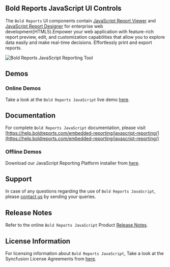 ## Bold Reports JavaScript UI Controls

The `Bold Reports` UI components contain [JavaScript Report Viewer](https://www.boldreports.com/embedded-reporting/javascript-report-viewer?utm_source=github&utm_medium=backlinks) and [JavaScript Report Designer](https://www.boldreports.com/embedded-reporting/javascript-report-designer?utm_source=github&utm_medium=backlinks) for enterprise web development(HTML5).Empower your web application with feature-rich report preview, edit, and customization capabilities that allow you to explore data easily and make real-time decisions. Effortlessly print and export reports.

![Bold Reports JavaScript Reporting Tool](https://demos.boldreports.com/Images/report-platform.gif)

## Demos

### Online Demos

Take a look at the `Bold Reports JavaScript` live demo [here](https://demos.boldreports.com/home/).

## Documentation

For complete `Bold Reports JavaScript` documentation, please visit [https://help.boldreports.com/embedded-reporting/javascript-reporting/](https://help.boldreports.com/embedded-reporting/javascript-reporting/)

### Offline Demos

Download our JavaScript Reporting Platform installer from [here](https://www.boldreports.com/pricing/).

## Support

In case of any questions regarding the use of `Bold Reports JavaScript`, please [contact us](mailto:support@boldreports.com) by sending your queries.

## Release Notes

Refer to the online `Bold Reports JavaScript` Product [Release Notes](https://www.boldreports.com/release-history/).

## License Information

For licensing information about `Bold Reports JavaScript`, Take a look at the Syncfusion License Agreements from [here](https://www.boldreports.com/terms-of-use).